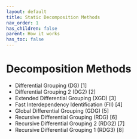 ```yaml
---
layout: default
title: Static Decomposition Methods
nav_order: 1
has_children: false
parent: How it works
has_toc: false
---
```

# Decomposition Methods
- Differential Grouping (DG) [1]
- Differential Grouping 2 (DG2) [2]
- Extended Differential Grouping (XGD) [3]
- Fast Interdependency Identification (FII) [4]
- Global Differential Grouping (GDG) [5]
- Recursive Differential Grouping (RDG) [6]
- Recursive Differential Grouping 2 (RDG2) [7]
- Recursive Differential Grouping 1 (RDG3) [8]




<!-- Generated with mdsplit: https://github.com/alandefreitas/mdsplit -->
